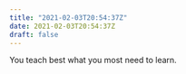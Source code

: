 ```yaml
---
title: "2021-02-03T20:54:37Z"
date: 2021-02-03T20:54:37Z
draft: false
---
```


You teach best what you most need to learn.
